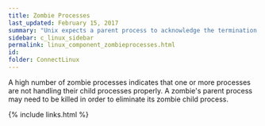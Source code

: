 ```yaml
---
title: Zombie Processes
last_updated: February 15, 2017
summary: "Unix expects a parent process to acknowledge the termination of any child process. If it fails to do so, the terminated child process is classified by the kernel as a zombie."
sidebar: c_linux_sidebar
permalink: linux_component_zombieprocesses.html
id:
folder: ConnectLinux
---
```


A high number of zombie processes indicates that one or more processes are not handling their child processes properly. A zombie's parent process may need to be killed in order to eliminate its zombie child process.

{% include links.html %}
